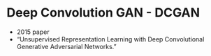 # Deep Convolution GAN - DCGAN

* 2015 paper
* “Unsupervised Representation Learning with Deep Convolutional Generative Adversarial Networks.”

